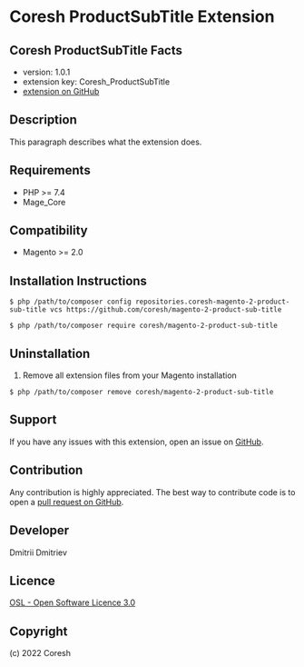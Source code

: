 Coresh ProductSubTitle Extension
=====================
Coresh ProductSubTitle
Facts
-----
- version: 1.0.1
- extension key: Coresh_ProductSubTitle
- [extension on GitHub](https://github.com/coresh/magento-2-product-sub-title)

Description
-----------
This paragraph describes what the extension does.

Requirements
------------
- PHP >= 7.4
- Mage_Core

Compatibility
-------------
- Magento >= 2.0

Installation Instructions
-------------------------
```
$ php /path/to/composer config repositories.coresh-magento-2-product-sub-title vcs https://github.com/coresh/magento-2-product-sub-title
```

```
$ php /path/to/composer require coresh/magento-2-product-sub-title
```

Uninstallation
--------------
1. Remove all extension files from your Magento installation
```
$ php /path/to/composer remove coresh/magento-2-product-sub-title
```

Support
-------
If you have any issues with this extension, open an issue on [GitHub](https://github.com/coresh/magento-2-product-sub-title/issues).

Contribution
------------
Any contribution is highly appreciated. The best way to contribute code is to open a [pull request on GitHub](https://help.github.com/articles/using-pull-requests).

Developer
---------
Dmitrii Dmitriev

Licence
-------
[OSL - Open Software Licence 3.0](http://opensource.org/licenses/osl-3.0.php)

Copyright
---------
(c) 2022 Coresh
